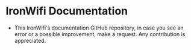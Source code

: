 # IronWifi Documentation

- This IronWifi's documentation GitHub repository, in case you see an error or a possible improvement, make a request. Any contribution is appreciated.
